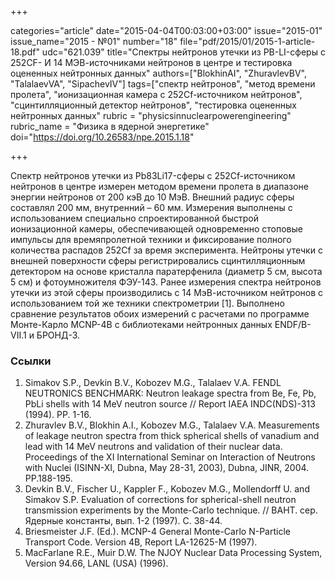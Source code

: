 +++

categories="article"
date="2015-04-04T00:03:00+03:00"
issue="2015-01"
issue_name="2015 - №01"
number="18"
file="pdf/2015/01/2015-1-article-18.pdf"
udc="621.039"
title="Спектры нейтронов утечки из PB-LI-сферы c 252CF- И 14 МЭВ-источниками нейтронов в центре и тестировка оцененных нейтронных данных"
authors=["BlokhinAI", "ZhuravlevBV", "TalalaevVA", "SipachevIV"]
tags=["спектр нейтронов", "метод времени пролета", "ионизационная камера с 252Cf-источником нейтронов", "сцинтилляционный детектор нейтронов", "тестировка оцененных нейтронных данных"
rubric = "physicsinnuclearpowerengineering"
rubric_name = "Физика в ядерной энергетике"
doi="https://doi.org/10.26583/npe.2015.1.18"

+++

Спектр нейтронов утечки из Pb83Li17-сферы с 252Cf-источником нейтронов в центре измерен методом времени пролета в диапазоне энергии нейтронов от 200 кэВ до 10 МэВ. Внешний радиус сферы составлял 200 мм, внутренний – 60 мм. Измерения выполнены с использованием специально спроектированной быстрой ионизационной камеры, обеспечивающей одновременно стоповые импульсы для времяпролетной техники и фиксирование полного количества распадов 252Cf за время эксперимента. Нейтроны утечки с внешней поверхности сферы регистрировались сцинтилляционным детектором на основе кристалла паратерфенила (диаметр 5 см, высота 5 см) и фотоумножителя ФЭУ-143. Ранее измерения спектра нейтронов утечки из этой сферы производились с 14 МэВ-источником нейтронов с использованием той же техники спектрометрии [1]. Выполнено сравнение результатов обоих измерений с расчетами по программе Монте-Карло MCNP-4B с библиотеками нейтронных данных ENDF/B-VII.1 и БРОНД-3.

### Ссылки

1. Simakov S.P., Devkin B.V., Kobozev M.G., Talalaev V.A. FENDL NEUTRONICS BENCHMARK: Neutron leakage spectra from Be, Fe, Pb, PbLi shells with 14 MeV neutron source // Report IAEA INDC(NDS)-313 (1994). PP. 1-16.
2. Zhuravlev B.V., Blokhin A.I., Kobozev M.G., Talalaev V.A. Measurements of leakage neutron spectra from thick spherical shells of vanadium and lead with 14 MeV neutrons and validation of their nuclear data. Proceedings of the XI International Seminar on Interaction of Neutrons with Nuclei (ISINN-XI, Dubna, May 28-31, 2003), Dubna, JINR, 2004. PP.188-195.
3. Devkin B.V., Fischer U., Kappler F., Kobozev M.G., Mollendorff U. and Simakov S.P. Evaluation of corrections for spherical-shell neutron transmission experiments by the Monte-Carlo technique. // ВАНТ. сер. Ядерные константы, вып. 1-2 (1997). С. 38-44.
4. Briesmeister J.F. (Ed.). MCNP-4 General Monte-Carlo N-Particle Transport Code. Version 4B, Report LA-12625-M (1997).
5. MacFarlane R.E., Muir D.W. The NJOY Nuclear Data Processing System, Version 94.66, LANL (USA) (1996).